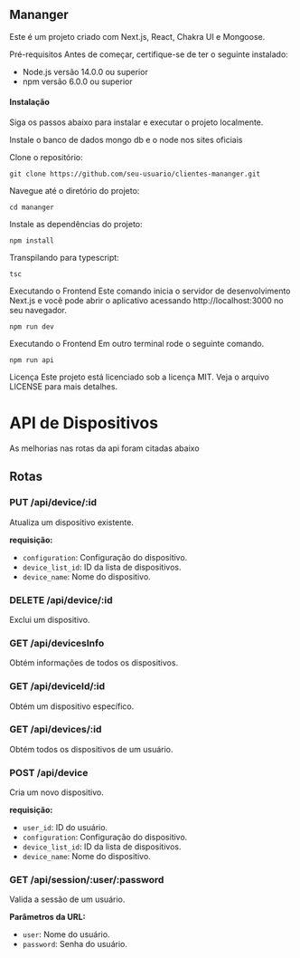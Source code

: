 ## Mananger
Este é um projeto criado com Next.js, React, Chakra UI e Mongoose.

Pré-requisitos
Antes de começar, certifique-se de ter o seguinte instalado:

 - Node.js versão 14.0.0 ou superior
 - npm versão 6.0.0 ou superior
   
#### Instalação
Siga os passos abaixo para instalar e executar o projeto localmente.

Instale o banco de dados mongo db e o node nos sites oficiais

Clone o repositório:
```
git clone https://github.com/seu-usuario/clientes-mananger.git
```
Navegue até o diretório do projeto:
```
cd mananger
```
Instale as dependências do projeto:
```
npm install
```
Transpilando para typescript:
```
tsc
```
Executando o Frontend 
Este comando inicia o servidor de desenvolvimento Next.js e você pode abrir o aplicativo acessando http://localhost:3000 no seu navegador.
```
npm run dev
```
Executando o Frontend 
Em outro terminal rode o seguinte comando.
```
npm run api
```

Licença
Este projeto está licenciado sob a licença MIT. Veja o arquivo LICENSE para mais detalhes.


# API de Dispositivos
As melhorias nas rotas da api foram citadas abaixo

## Rotas

### PUT /api/device/:id

Atualiza um dispositivo existente.

**requisição:**

- `configuration`: Configuração do dispositivo.
- `device_list_id`: ID da lista de dispositivos.
- `device_name`: Nome do dispositivo.

### DELETE /api/device/:id

Exclui um dispositivo.

### GET /api/devicesInfo

Obtém informações de todos os dispositivos.

### GET /api/deviceId/:id

Obtém um dispositivo específico.

### GET /api/devices/:id

Obtém todos os dispositivos de um usuário.

### POST /api/device

Cria um novo dispositivo.

**requisição:**

- `user_id`: ID do usuário.
- `configuration`: Configuração do dispositivo.
- `device_list_id`: ID da lista de dispositivos.
- `device_name`: Nome do dispositivo.

### GET /api/session/:user/:password

Valida a sessão de um usuário.

**Parâmetros da URL:**

- `user`: Nome do usuário.
- `password`: Senha do usuário.